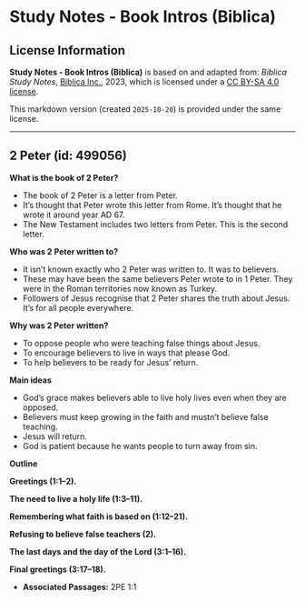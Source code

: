 # Study Notes - Book Intros (Biblica)

## License Information

**Study Notes - Book Intros (Biblica)** is based on and adapted from: _Biblica Study Notes_, [Biblica Inc.](https://www.biblica.com/), 2023, which is licensed under a [CC BY-SA 4.0 license](https://creativecommons.org/licenses/by-sa/4.0/legalcode.en).

This markdown version (created `2025-10-20`) is provided under the same license.



--------------------------------

## 2 Peter (id: 499056)

**What is the book of 2 Peter?**

* The book of 2 Peter is a letter from Peter.
* It’s thought that Peter wrote this letter from Rome. It’s thought that he wrote it around year AD 67\.
* The New Testament includes two letters from Peter. This is the second letter.

**Who was 2 Peter written to?**

* It isn’t known exactly who 2 Peter was written to. It was to believers.
* These may have been the same believers Peter wrote to in 1 Peter. They were in the Roman territories now known as Turkey.
* Followers of Jesus recognise that 2 Peter shares the truth about Jesus. It’s for all people everywhere.

**Why was 2 Peter written?**

* To oppose people who were teaching false things about Jesus.
* To encourage believers to live in ways that please God.
* To help believers to be ready for Jesus’ return.

**Main ideas**

* God’s grace makes believers able to live holy lives even when they are opposed.
* Believers must keep growing in the faith and mustn’t believe false teaching.
* Jesus will return.
* God is patient because he wants people to turn away from sin.

**Outline**

**Greetings (1:1–2\).**

**The need to live a holy life (1:3–11\).**

**Remembering what faith is based on (1:12–21\).**

**Refusing to believe false teachers (2\).**

**The last days and the day of the Lord (3:1–16\).**

**Final greetings (3:17–18\).**

* **Associated Passages:** 2PE 1:1

